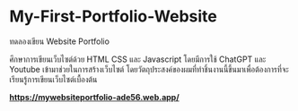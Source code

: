 # My-First-Portfolio-Website

ทดลองเขียน Website Portfolio

ศึกษาการเขียนเว็บไซต์ด้วย HTML CSS และ Javascript 
โดยมีการใช้ ChatGPT และ Youtube เข้ามาช่วยในการสร้างเว็บไซต์ 
โดยวัตถุประสงค์ของผมที่ทำชิ้นงานนี้ขึ้นมาเพื่อต้องการที่จะเรียนรู้การเขียนเว็บไซต์เบื้องต้น

**https://mywebsiteportfolio-ade56.web.app/**
